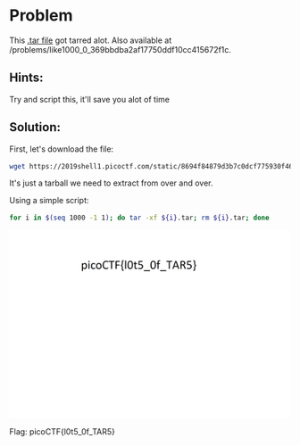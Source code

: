 # Problem
This [.tar file](https://2019shell1.picoctf.com/static/8694f84879d3b7c0dcf775930f4665fc/1000.tar) got tarred alot. Also available at /problems/like1000_0_369bbdba2af17750ddf10cc415672f1c.

## Hints:

Try and script this, it'll save you alot of time

## Solution:

First, let's download the file:
```bash
wget https://2019shell1.picoctf.com/static/8694f84879d3b7c0dcf775930f4665fc/1000.tar
```

It's just a tarball we need to extract from over and over.

Using a simple script:
```bash
for i in $(seq 1000 -1 1); do tar -xf ${i}.tar; rm ${i}.tar; done
```

![flag](./flag.png)

Flag: picoCTF{l0t5_0f_TAR5}
